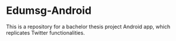 # Edumsg-Android
This is a repository for a bachelor thesis project Android app, which replicates Twitter functionalities.
